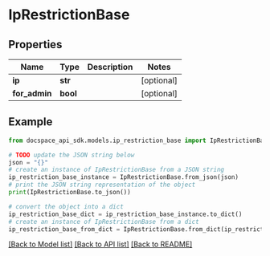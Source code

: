 # IpRestrictionBase

## Properties

Name | Type | Description | Notes
------------ | ------------- | ------------- | -------------
**ip** | **str** |  | [optional] 
**for_admin** | **bool** |  | [optional] 

## Example

```python
from docspace_api_sdk.models.ip_restriction_base import IpRestrictionBase

# TODO update the JSON string below
json = "{}"
# create an instance of IpRestrictionBase from a JSON string
ip_restriction_base_instance = IpRestrictionBase.from_json(json)
# print the JSON string representation of the object
print(IpRestrictionBase.to_json())

# convert the object into a dict
ip_restriction_base_dict = ip_restriction_base_instance.to_dict()
# create an instance of IpRestrictionBase from a dict
ip_restriction_base_from_dict = IpRestrictionBase.from_dict(ip_restriction_base_dict)
```
[[Back to Model list]](../README.md#documentation-for-models) [[Back to API list]](../README.md#documentation-for-api-endpoints) [[Back to README]](../README.md)


